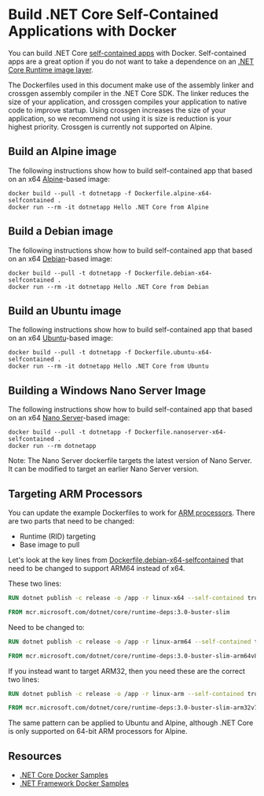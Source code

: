 # Build .NET Core Self-Contained Applications with Docker

You can build .NET Core [self-contained apps](https://docs.microsoft.com/dotnet/core/deploying/) with Docker. Self-contained apps are a great option if you do not want to take a dependence on an [.NET Core Runtime image layer](https://hub.docker.com/_/microsoft-dotnet-core-runtime/).

The Dockerfiles used in this document make use of the assembly linker and crossgen assembly compiler in the .NET Core SDK. The linker reduces the size of your application, and crossgen compiles your application to native code to improve startup. Using crossgen increases the size of your application, so we recommend not using it is size is reduction is your highest priority. Crossgen is currently not supported on Alpine.

## Build an Alpine image

The following instructions show how to build self-contained app that based on an x64 [Alpine](https://hub.docker.com/_/alpine/)-based image:

```console
docker build --pull -t dotnetapp -f Dockerfile.alpine-x64-selfcontained .
docker run --rm -it dotnetapp Hello .NET Core from Alpine
```

## Build a Debian image

The following instructions show how to build self-contained app that based on an x64 [Debian](https://hub.docker.com/_/debian/)-based image:

```console
docker build --pull -t dotnetapp -f Dockerfile.debian-x64-selfcontained .
docker run --rm -it dotnetapp Hello .NET Core from Debian
```

## Build an Ubuntu image

The following instructions show how to build self-contained app that based on an x64 [Ubuntu](https://hub.docker.com/_/ubuntu/)-based image:

```console
docker build --pull -t dotnetapp -f Dockerfile.ubuntu-x64-selfcontained .
docker run --rm -it dotnetapp Hello .NET Core from Ubuntu
```

## Building a Windows Nano Server Image

The following instructions show how to build self-contained app that based on an x64 [Nano Server](https://hub.docker.com/_/microsoft-windows-nanoserver/)-based image:

```console
docker build --pull -t dotnetapp -f Dockerfile.nanoserver-x64-selfcontained .
docker run --rm dotnetapp
```

Note: The Nano Server dockerfile targets the latest version of Nano Server. It can be modified to target an earlier Nano Server version.

## Targeting ARM Processors

You can update the example Dockerfiles to work for [ARM processors](dotnet-docker-arm64.md). There are two parts that need to be changed:

 * Runtime (RID) targeting
 * Base image to pull

Let's look at the key lines from  [Dockerfile.debian-x64-selfcontained](Dockerfile.debian-x64-selfcontained) that need to be changed to support ARM64 instead of x64.

These two lines:

```Dockerfile
RUN dotnet publish -c release -o /app -r linux-x64 --self-contained true /p:PublishTrimmed=true /p:PublishReadyToRun=true
```

```Dockerfile
FROM mcr.microsoft.com/dotnet/core/runtime-deps:3.0-buster-slim
```

Need to be changed to:

```Dockerfile
RUN dotnet publish -c release -o /app -r linux-arm64 --self-contained true /p:PublishTrimmed=true /p:PublishReadyToRun=true
```

```Dockerfile
FROM mcr.microsoft.com/dotnet/core/runtime-deps:3.0-buster-slim-arm64v8
```

If you instead want to target ARM32, then you need these are the correct two lines:

```Dockerfile
RUN dotnet publish -c release -o /app -r linux-arm --self-contained true /p:PublishTrimmed=true /p:PublishReadyToRun=true
```

```Dockerfile
FROM mcr.microsoft.com/dotnet/core/runtime-deps:3.0-buster-slim-arm32v7
```

The same pattern can be applied to Ubuntu and Alpine, although .NET Core is only supported on 64-bit ARM processors for Alpine.

## Resources

* [.NET Core Docker Samples](../README.md)
* [.NET Framework Docker Samples](https://github.com/microsoft/dotnet-framework-docker-samples/)
